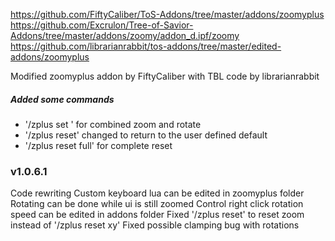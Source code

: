 https://github.com/FiftyCaliber/ToS-Addons/tree/master/addons/zoomyplus
https://github.com/Excrulon/Tree-of-Savior-Addons/tree/master/addons/zoomy/addon_d.ipf/zoomy
https://github.com/librarianrabbit/tos-addons/tree/master/edited-addons/zoomyplus

Modified zoomyplus addon by FiftyCaliber with TBL code by librarianrabbit

##### Added some commands

* '/zplus set <zoom> <x> <y>' for combined zoom and rotate
* '/zplus reset' changed to return to the user defined default
* '/zplus reset full' for complete reset


### v1.0.6.1
Code rewriting
Custom keyboard lua can be edited in zoomyplus folder
Rotating can be done while ui is still zoomed
Control right click rotation speed can be edited in addons folder
Fixed '/zplus reset' to reset zoom instead of '/zplus reset xy'
Fixed possible clamping bug with rotations